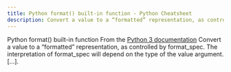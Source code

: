 ```yaml
---
title: Python format() built-in function - Python Cheatsheet
description: Convert a value to a “formatted” representation, as controlled by format_spec. The interpretation of format_spec will depend on the type of the value argument. [...].
---
```


<base-title :title="frontmatter.title" :description="frontmatter.description">
Python format() built-in function
</base-title>

<base-disclaimer>
  <base-disclaimer-title>
    From the <a target="_blank" href="https://docs.python.org/3/library/functions.html#format">Python 3 documentation</a>
  </base-disclaimer-title>
  <base-disclaimer-content>
   Convert a value to a “formatted” representation, as controlled by format_spec. The interpretation of format_spec will depend on the type of the value argument. [...].
  </base-disclaimer-content>
</base-disclaimer>

<!-- remove this tag to start editing this page -->
<empty-section />
<!-- remove this tag to start editing this page -->
